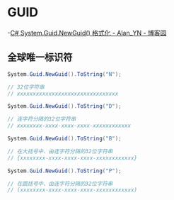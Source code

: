 # GUID

-[C# System.Guid.NewGuid() 格式化 - Alan_YN - 博客园](https://www.cnblogs.com/AlanYN/p/6559418.html)

## 全球唯一标识符

```C#
System.Guid.NewGuid().ToString("N");

// 32位字符串
// xxxxxxxxxxxxxxxxxxxxxxxxxxxxxxxx

System.Guid.NewGuid().ToString("D");

// 连字符分隔的32位字符串
// xxxxxxxx-xxxx-xxxx-xxxx-xxxxxxxxxxxx

System.Guid.NewGuid().ToString("B");

// 在大括号中、由连字符分隔的32位字符串
// {xxxxxxxx-xxxx-xxxx-xxxx-xxxxxxxxxxxx}

System.Guid.NewGuid().ToString("P");

// 在圆括号中、由连字符分隔的32位字符串
// (xxxxxxxx-xxxx-xxxx-xxxx-xxxxxxxxxxxx)
```
